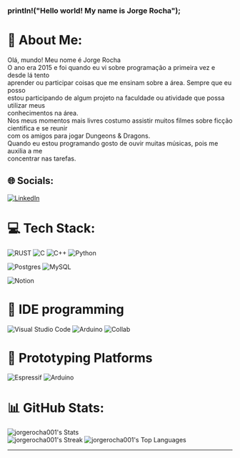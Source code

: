 ### println!("Hello world! My name is Jorge Rocha");
# 💫 About Me:
Olá, mundo! Meu nome é Jorge Rocha<br>O ano era 2015 e foi quando eu vi sobre programação a primeira vez e desde lá tento<br>aprender ou participar coisas que me ensinam sobre a área. Sempre que eu posso<br>estou participando de algum projeto na faculdade ou atividade que possa utilizar meus<br>conhecimentos na área.<br>Nos meus momentos mais livres costumo assistir muitos filmes sobre ficção cientifica e se reunir<br>com os amigos para jogar Dungeons & Dragons.<br>Quando eu estou programando gosto de ouvir muitas músicas, pois me auxilia a me<br>concentrar nas tarefas.

## 🌐 Socials:
[![LinkedIn](https://img.shields.io/badge/LinkedIn-%230077B5.svg?logo=linkedin&logoColor=white)](https://www.linkedin.com/in/jorge-rocha-4b0191207/) 

# 💻 Tech Stack:
![RUST](https://img.shields.io/badge/Rust-000000?style=for-the-badge&logo=rust&logoColor=white)
![C](https://img.shields.io/badge/C-00599C?style=for-the-badge&logo=c&logoColor=white)
![C++](https://img.shields.io/badge/C%2B%2B-00599C?style=for-the-badge&logo=c%2B%2B&logoColor=white)
![Python](https://img.shields.io/badge/Python-3776AB?style=for-the-badge&logo=python&logoColor=white)
<br>

![Postgres](https://img.shields.io/badge/postgres-%23316192.svg?style=for-the-badge&logo=postgresql&logoColor=white) 
![MySQL](https://img.shields.io/badge/MySQL-005C84?style=for-the-badge&logo=mysql&logoColor=white) 
<br>

![Notion](https://img.shields.io/badge/Notion-000000?style=for-the-badge&logo=notion&logoColor=white)

# 📁 IDE programming
![Visual Studio Code](https://img.shields.io/badge/Visual_Studio_Code-0078D4?style=for-the-badge&logo=visual%20studio%20code&logoColor=white)
![Arduino](https://img.shields.io/badge/Arduino_IDE-00979D?style=for-the-badge&logo=arduino&logoColor=white)
![Collab](https://img.shields.io/badge/Colab-F9AB00?style=for-the-badge&logo=googlecolab&color=525252)

# 🔬 Prototyping Platforms
![Espressif](https://img.shields.io/badge/espressif-E7352C?style=for-the-badge&logo=espressif&logoColor=white)
![Arduino](https://img.shields.io/badge/Arduino-00979D?style=for-the-badge&logo=Arduino&logoColor=white)


# 📊 GitHub Stats:
![jorgerocha001's Stats](https://github-readme-stats.vercel.app/api?username=jorgerocha001&theme=tokyonight&show_icons=true&hide_border=true&count_private=true)<br/>
![jorgerocha001's Streak](https://github-readme-streak-stats.herokuapp.com/?user=jorgerocha001&theme=tokyonight&hide_border=true)
![jorgerocha001's Top Languages](https://github-readme-stats.vercel.app/api/top-langs/?username=jorgerocha001&theme=tokyonight&show_icons=true&hide_border=true&layout=compact)

---
